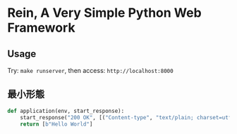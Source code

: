# Rein, A Very Simple Python Web Framework

## Usage
Try: `make runserver`, then access: `http://localhost:8000`

## 最小形態
```python
def application(env, start_response):
    start_response("200 OK", [("Content-type", "text/plain; charset=utf-8")])
    return [b"Hello World"]
```